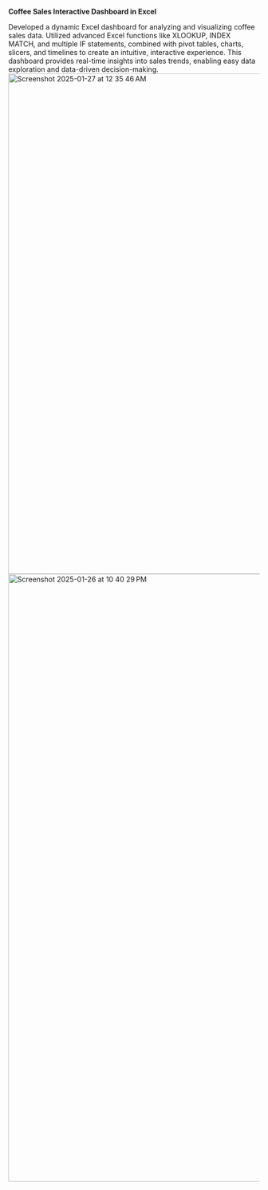 **Coffee Sales Interactive Dashboard in Excel**

Developed a dynamic Excel dashboard for analyzing and visualizing coffee sales data. Utilized advanced Excel functions like XLOOKUP, INDEX MATCH, and multiple IF statements, combined with pivot tables, charts, slicers, and timelines to create an intuitive, interactive experience. This dashboard provides real-time insights into sales trends, enabling easy data exploration and data-driven decision-making.
<img width="1004" alt="Screenshot 2025-01-27 at 12 35 46 AM" src="https://github.com/user-attachments/assets/9afd0257-4a23-45c2-a7cb-5ad2da000662" />
<img width="1219" alt="Screenshot 2025-01-26 at 10 40 29 PM" src="https://github.com/user-attachments/assets/824e85e8-cb4e-43ac-ac22-2b605c96d65b" />

